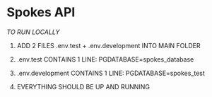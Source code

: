 # Spokes API


_TO RUN LOCALLY_

1. ADD 2 FILES .env.test + .env.development INTO MAIN FOLDER

2. .env.test CONTAINS 1 LINE: 
PGDATABASE=spokes_database

3. .env.development CONTAINS 1 LINE: 
PGDATABASE=spokes_test

4. EVERYTHING SHOULD BE UP AND RUNNING


